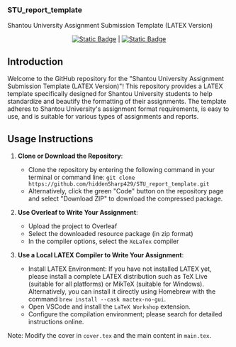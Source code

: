 <!--
 * @Author: hiddenSharp429 z404878860@163.com
 * @Date: 2024-07-14 09:38:59
 * @LastEditors: hiddenSharp429 z404878860@163.com
 * @LastEditTime: 2024-07-14 11:51:03
 * @FilePath: /STU-report-template/README.md
 * @Description: 
-->
### STU_report_template
Shantou University Assignment Submission Template (LATEX Version)
<div align="center">
  
  [![Static Badge](https://img.shields.io/badge/%E7%AE%80%E4%BD%93%E4%B8%AD%E6%96%87-%40hiddenSharp429-red)](https://github.com/hiddenSharp429/STU_report_template/blob/main/README_CN.md)    |  [![Static Badge](https://img.shields.io/badge/English-%40hiddenSharp429-blue)](https://github.com/hiddenSharp429/STU_report_template?tab=readme-ov-file)  
  
</div>


## Introduction
Welcome to the GitHub repository for the "Shantou University Assignment Submission Template (LATEX Version)"! This repository provides a LATEX template specifically designed for Shantou University students to help standardize and beautify the formatting of their assignments. The template adheres to Shantou University's assignment format requirements, is easy to use, and is suitable for various types of assignments and reports.

## Usage Instructions
1. **Clone or Download the Repository**:
    - Clone the repository by entering the following command in your terminal or command line:
    `git clone https://github.com/hiddenSharp429/STU_report_template.git`
    - Alternatively, click the green "Code" button on the repository page and select "Download ZIP" to download the compressed package.
2. **Use Overleaf to Write Your Assignment**:
    - Upload the project to Overleaf
    - Select the downloaded resource package (in zip format)
    - In the compiler options, select the `XeLaTex` compiler

3. **Use a Local LATEX Compiler to Write Your Assignment**:
   - Install LATEX Environment: If you have not installed LATEX yet, please install a complete LATEX distribution such as TeX Live (suitable for all platforms) or MikTeX (suitable for Windows). Alternatively, you can install it directly using Homebrew with the command `brew install --cask mactex-no-gui`.
   - Open VSCode and install the `LaTeX Workshop` extension.
   - Configure the compilation environment; please search for detailed instructions online.

Note: Modify the cover in `cover.tex` and the main content in `main.tex`.
